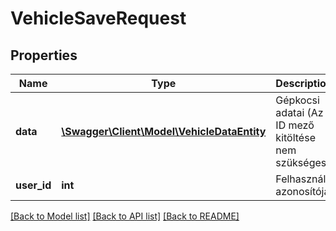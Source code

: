 # VehicleSaveRequest

## Properties
Name | Type | Description | Notes
------------ | ------------- | ------------- | -------------
**data** | [**\Swagger\Client\Model\VehicleDataEntity**](VehicleDataEntity.md) | Gépkocsi adatai (Az ID mező kitöltése nem szükséges) | [optional] 
**user_id** | **int** | Felhasználó azonosítója | [optional] 

[[Back to Model list]](../README.md#documentation-for-models) [[Back to API list]](../README.md#documentation-for-api-endpoints) [[Back to README]](../README.md)


